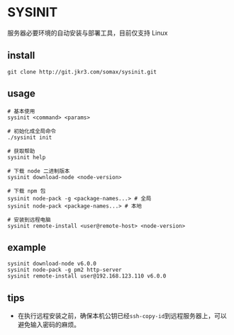 # SYSINIT

服务器必要环境的自动安装与部署工具，目前仅支持 Linux

## install
    git clone http://git.jkr3.com/somax/sysinit.git

## usage
    # 基本使用
    sysinit <command> <params>

    # 初始化成全局命令
    ./sysinit init

    # 获取帮助
    sysinit help

    # 下载 node 二进制版本
    sysinit download-node <node-version>

    # 下载 npm 包
    sysinit node-pack -g <package-names...> # 全局
    sysinit node-pack <package-names...> # 本地

    # 安装到远程电脑
    sysinit remote-install <user@remote-host> <node-version>

## example
    sysinit download-node v6.0.0
    sysinit node-pack -g pm2 http-server
    sysinit remote-install user@192.168.123.110 v6.0.0    

## tips
- 在执行远程安装之前，确保本机公钥已经`ssh-copy-id`到远程服务器上，可以避免输入密码的麻烦。